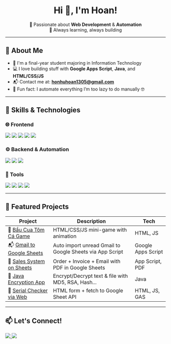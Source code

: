 <h1 align="center">Hi 👋, I'm Hoan!</h1>
<p align="center">
  🚀 Passionate about <strong>Web Development</strong> & <strong>Automation</strong><br>
  🎯 Always learning, always building
</p>

---

## 🚀 About Me
- 🌱 I'm a final-year student majoring in Information Technology  
- 💻 I love building stuff with **Google Apps Script**, **Java**, and **HTML/CSS/JS**
- 📬 Contact me at: **honhuhoan1305@gmail.com**
- 🧠 Fun fact: I automate everything I’m too lazy to do manually 🤓

---

## 🧰 Skills & Technologies

### 🌐 Frontend
<p>
  <img src="https://img.shields.io/badge/-HTML5-E34F26?logo=html5&logoColor=white&style=flat" />
  <img src="https://img.shields.io/badge/-CSS3-1572B6?logo=css3&logoColor=white&style=flat" />
  <img src="https://img.shields.io/badge/-JavaScript-F7DF1E?logo=javascript&logoColor=black&style=flat" />
  <img src="https://img.shields.io/badge/-WordPress-21759B?logo=wordpress&logoColor=white&style=flat" />
  <img src="https://img.shields.io/badge/-Haravan-blue?style=flat" />
</p>

### ⚙️ Backend & Automation
<p>
  <img src="https://img.shields.io/badge/-Java-007396?logo=java&logoColor=white&style=flat" />
  <img src="https://img.shields.io/badge/-Google%20Apps%20Script-4285F4?logo=google&logoColor=white&style=flat" />
  <img src="https://img.shields.io/badge/-MySQL-4479A1?logo=mysql&logoColor=white&style=flat" />
</p>

### 🧰 Tools
<p>
  <img src="https://img.shields.io/badge/-VS%20Code-007ACC?logo=visual-studio-code&logoColor=white&style=flat" />
  <img src="https://img.shields.io/badge/-Git-F05032?logo=git&logoColor=white&style=flat" />
  <img src="https://img.shields.io/badge/-Canva-00C4CC?logo=canva&logoColor=white&style=flat" />
  <img src="https://img.shields.io/badge/-Photoshop-31A8FF?logo=adobe-photoshop&logoColor=white&style=flat" />
</p>

---

## 💼 Featured Projects

| Project | Description | Tech |
|--------|-------------|------|
| 🎲 [Bầu Cua Tôm Cá Game](https://honhuhoan.github.io/bau-cua-game) | HTML/CSS/JS mini-game with animation | HTML, JS |
| 📬 [Gmail to Google Sheets](https://github.com/honhuhoan1305/Gmail-To-Sheets) | Auto import unread Gmail to Google Sheets via App Script | Google Apps Script |
| 🧾 [Sales System on Sheets](https://github.com/honhuhoan1305/sheet-sales-system) | Order + Invoice + Email with PDF in Google Sheets | App Script, PDF |
| 🔐 [Java Encryption App](https://github.com/honhuhoan1305/java-encryption) | Encrypt/Decrypt text & file with MD5, RSA, Hash... | Java |
| 🧪 [Serial Checker via Web](https://github.com/honhuhoan1305/check-serial-web) | HTML form + fetch to Google Sheet API | HTML, JS, GAS |

---

## 📫 Let's Connect!

<p>
  <a href="mailto:honhuhoan1305@gmail.com">
    <img src="https://img.shields.io/badge/-Gmail-red?style=flat&logo=gmail&logoColor=white" />
  </a>
  <a href="https://github.com/honhuhoan1305">
    <img src="https://img.shields.io/badge/-GitHub-black?style=flat&logo=github" />
  </a>
</p>
